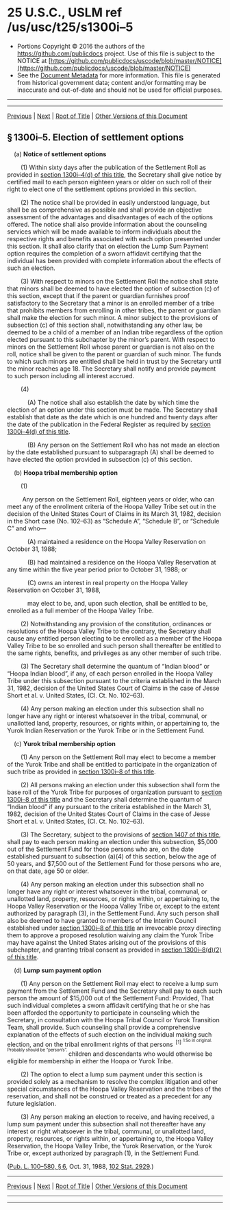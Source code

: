 ---
---

# 25 U.S.C., USLM ref /us/usc/t25/s1300i–5

* Portions Copyright © 2016 the authors of the https://github.com/publicdocs project.
  Use of this file is subject to the NOTICE at [https://github.com/publicdocs/uscode/blob/master/NOTICE](https://github.com/publicdocs/uscode/blob/master/NOTICE)
* See the [Document Metadata](././../../../../..//README.md) for more information.
  This file is generated from historical government data; content and/or formatting may be inaccurate and out-of-date and should not be used for official purposes.

----------
----------

[Previous](./../../../../..//us/usc/t25/ch14/schLXXX/m__us_usc_t25_s1300i–4.md) | [Next](./../../../../..//us/usc/t25/ch14/schLXXX/m__us_usc_t25_s1300i–6.md) | [Root of Title](./../../../../../) | [Other Versions of this Document](https://publicdocs.github.io/go/links?ns=uslm&ref=%2Fus%2Fusc%2Ft25%2Fs1300i%E2%80%935)

## § 1300i–5. Election of settlement options

    (a) __Notice of settlement options__ 

        (1) Within sixty days after the publication of the Settlement Roll as provided in [section 1300i–4(d) of this title][/us/usc/t25/s1300i–4/d], the Secretary shall give notice by certified mail to each person eighteen years or older on such roll of their right to elect one of the settlement options provided in this section.

        (2) The notice shall be provided in easily understood language, but shall be as comprehensive as possible and shall provide an objective assessment of the advantages and disadvantages of each of the options offered. The notice shall also provide information about the counseling services which will be made available to inform individuals about the respective rights and benefits associated with each option presented under this section. It shall also clarify that on election the Lump Sum Payment option requires the completion of a sworn affidavit certifying that the individual has been provided with complete information about the effects of such an election.

        (3) With respect to minors on the Settlement Roll the notice shall state that minors shall be deemed to have elected the option of subsection (c) of this section, except that if the parent or guardian furnishes proof satisfactory to the Secretary that a minor is an enrolled member of a tribe that prohibits members from enrolling in other tribes, the parent or guardian shall make the election for such minor. A minor subject to the provisions of subsection (c) of this section shall, notwithstanding any other law, be deemed to be a child of a member of an Indian tribe regardless of the option elected pursuant to this subchapter by the minor’s parent. With respect to minors on the Settlement Roll whose parent or guardian is not also on the roll, notice shall be given to the parent or guardian of such minor. The funds to which such minors are entitled shall be held in trust by the Secretary until the minor reaches age 18. The Secretary shall notify and provide payment to such person including all interest accrued.

        (4)

            (A) The notice shall also establish the date by which time the election of an option under this section must be made. The Secretary shall establish that date as the date which is one hundred and twenty days after the date of the publication in the Federal Register as required by [section 1300i–4(d) of this title][/us/usc/t25/s1300i–4/d].

            (B) Any person on the Settlement Roll who has not made an election by the date established pursuant to subparagraph (A) shall be deemed to have elected the option provided in subsection (c) of this section.

    (b) __Hoopa tribal membership option__ 

        (1)

         Any person on the Settlement Roll, eighteen years or older, who can meet any of the enrollment criteria of the Hoopa Valley Tribe set out in the decision of the United States Court of Claims in its March 31, 1982, decision in the Short case (No. 102–63) as “Schedule A”, “Schedule B”, or “Schedule C” and who—

            (A) maintained a residence on the Hoopa Valley Reservation on October 31, 1988;

            (B) had maintained a residence on the Hoopa Valley Reservation at any time within the five year period prior to October 31, 1988; or

            (C) owns an interest in real property on the Hoopa Valley Reservation on October 31, 1988,

            may elect to be, and, upon such election, shall be entitled to be, enrolled as a full member of the Hoopa Valley Tribe.

        (2) Notwithstanding any provision of the constitution, ordinances or resolutions of the Hoopa Valley Tribe to the contrary, the Secretary shall cause any entitled person electing to be enrolled as a member of the Hoopa Valley Tribe to be so enrolled and such person shall thereafter be entitled to the same rights, benefits, and privileges as any other member of such tribe.

        (3) The Secretary shall determine the quantum of “Indian blood” or “Hoopa Indian blood”, if any, of each person enrolled in the Hoopa Valley Tribe under this subsection pursuant to the criteria established in the March 31, 1982, decision of the United States Court of Claims in the case of Jesse Short et al. v. United States, (Cl. Ct. No. 102–63).

        (4) Any person making an election under this subsection shall no longer have any right or interest whatsoever in the tribal, communal, or unallotted land, property, resources, or rights within, or appertaining to, the Yurok Indian Reservation or the Yurok Tribe or in the Settlement Fund.

    (c) __Yurok tribal membership option__ 

        (1) Any person on the Settlement Roll may elect to become a member of the Yurok Tribe and shall be entitled to participate in the organization of such tribe as provided in [section 1300i–8 of this title][/us/usc/t25/s1300i–8].

        (2) All persons making an election under this subsection shall form the base roll of the Yurok Tribe for purposes of organization pursuant to [section 1300i–8 of this title][/us/usc/t25/s1300i–8] and the Secretary shall determine the quantum of “Indian blood” if any pursuant to the criteria established in the March 31, 1982, decision of the United States Court of Claims in the case of Jesse Short et al. v. United States, (Cl. Ct. No. 102–63).

        (3) The Secretary, subject to the provisions of [section 1407 of this title][/us/usc/t25/s1407], shall pay to each person making an election under this subsection, $5,000 out of the Settlement Fund for those persons who are, on the date established pursuant to subsection (a)(4) of this section, below the age of 50 years, and $7,500 out of the Settlement Fund for those persons who are, on that date, age 50 or older.

        (4) Any person making an election under this subsection shall no longer have any right or interest whatsoever in the tribal, communal, or unallotted land, property, resources, or rights within, or appertaining to, the Hoopa Valley Reservation or the Hoopa Valley Tribe or, except to the extent authorized by paragraph (3), in the Settlement Fund. Any such person shall also be deemed to have granted to members of the Interim Council established under [section 1300i–8 of this title][/us/usc/t25/s1300i–8] an irrevocable proxy directing them to approve a proposed resolution waiving any claim the Yurok Tribe may have against the United States arising out of the provisions of this subchapter, and granting tribal consent as provided in [section 1300i–8(d)(2) of this title][/us/usc/t25/s1300i–8/d/2].

    (d) __Lump sum payment option__ 

        (1) Any person on the Settlement Roll may elect to receive a lump sum payment from the Settlement Fund and the Secretary shall pay to each such person the amount of $15,000 out of the Settlement Fund: Provided, That such individual completes a sworn affidavit certifying that he or she has been afforded the opportunity to participate in counseling which the Secretary, in consultation with the Hoopa Tribal Council or Yurok Transition Team, shall provide. Such counseling shall provide a comprehensive explanation of the effects of such election on the individual making such election, and on the tribal enrollment rights of that persons  <sup>\[1\]</sup>  <sup><sup> 1 So in original. Probably should be “person’s”. </sup></sup>  children and descendants who would otherwise be eligible for membership in either the Hoopa or Yurok Tribe.

        (2) The option to elect a lump sum payment under this section is provided solely as a mechanism to resolve the complex litigation and other special circumstances of the Hoopa Valley Reservation and the tribes of the reservation, and shall not be construed or treated as a precedent for any future legislation.

        (3) Any person making an election to receive, and having received, a lump sum payment under this subsection shall not thereafter have any interest or right whatsoever in the tribal, communal, or unallotted land, property, resources, or rights within, or appertaining to, the Hoopa Valley Reservation, the Hoopa Valley Tribe, the Yurok Reservation, or the Yurok Tribe or, except authorized by paragraph (1), in the Settlement Fund.

([Pub. L. 100–580, § 6][/us/pl/100/580/s6], Oct. 31, 1988, [102 Stat. 2929][/us/stat/102/2929].)

----------

[Previous](./../../../../..//us/usc/t25/ch14/schLXXX/m__us_usc_t25_s1300i–4.md) | [Next](./../../../../..//us/usc/t25/ch14/schLXXX/m__us_usc_t25_s1300i–6.md) | [Root of Title](./../../../../../) | [Other Versions of this Document](https://publicdocs.github.io/go/links?ns=uslm&ref=%2Fus%2Fusc%2Ft25%2Fs1300i%E2%80%935)

----------
----------

[/us/usc/t25/s1300i–4/d]: https://publicdocs.github.io/go/links?ns=uslm&ref=%2Fus%2Fusc%2Ft25%2Fs1300i%E2%80%934%2Fd
[/us/usc/t25/s1300i–4/d]: https://publicdocs.github.io/go/links?ns=uslm&ref=%2Fus%2Fusc%2Ft25%2Fs1300i%E2%80%934%2Fd
[/us/usc/t25/s1300i–8]: https://publicdocs.github.io/go/links?ns=uslm&ref=%2Fus%2Fusc%2Ft25%2Fs1300i%E2%80%938
[/us/usc/t25/s1300i–8]: https://publicdocs.github.io/go/links?ns=uslm&ref=%2Fus%2Fusc%2Ft25%2Fs1300i%E2%80%938
[/us/usc/t25/s1407]: https://publicdocs.github.io/go/links?ns=uslm&ref=%2Fus%2Fusc%2Ft25%2Fs1407
[/us/usc/t25/s1300i–8]: https://publicdocs.github.io/go/links?ns=uslm&ref=%2Fus%2Fusc%2Ft25%2Fs1300i%E2%80%938
[/us/usc/t25/s1300i–8/d/2]: https://publicdocs.github.io/go/links?ns=uslm&ref=%2Fus%2Fusc%2Ft25%2Fs1300i%E2%80%938%2Fd%2F2
[/us/pl/100/580/s6]: https://publicdocs.github.io/go/links?ns=uslm&ref=%2Fus%2Fpl%2F100%2F580%2Fs6
[/us/stat/102/2929]: https://publicdocs.github.io/go/links?ns=uslm&ref=%2Fus%2Fstat%2F102%2F2929


